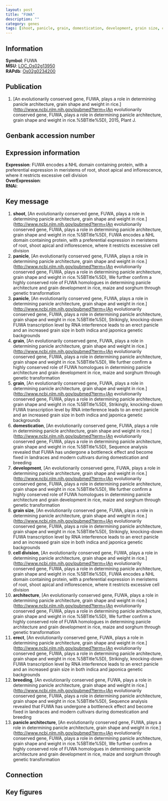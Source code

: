 ```yaml
---
layout: post
title: "FUWA"
description: ""
category: genes
tags: [shoot, panicle, grain, domestication, development, grain size, cell division, architecture, erect, breeding, panicle architecture, Gene]
---
```


## Information
__Symbol__: FUWA  
__MSU__: [LOC_Os02g13950](http://rice.plantbiology.msu.edu/cgi-bin/ORF_infopage.cgi?orf=LOC_Os02g13950)  
__RAPdb__: [Os02g0234200](http://rapdb.dna.affrc.go.jp/viewer/gbrowse_details/irgsp1?name=Os02g0234200)  

## Publication
1. [An evolutionarily conserved gene, FUWA, plays a role in determining panicle architecture, grain shape and weight in rice.](http://www.ncbi.nlm.nih.gov/pubmed?term=(An evolutionarily conserved gene, FUWA, plays a role in determining panicle architecture, grain shape and weight in rice.%5BTitle%5D), 2015, Plant J.

## Genbank accession number

## Expression information
__Expression__: FUWA encodes a NHL domain containing protein, with a preferential expression in meristems of root, shoot apical and inflorescence, where it restricts excessive cell division  
__OverExpression__:  
__RNAi__:  

## Key message
1. __shoot__, [An evolutionarily conserved gene, FUWA, plays a role in determining panicle architecture, grain shape and weight in rice.](http://www.ncbi.nlm.nih.gov/pubmed?term=(An evolutionarily conserved gene, FUWA, plays a role in determining panicle architecture, grain shape and weight in rice.%5BTitle%5D),  FUWA encodes a NHL domain containing protein, with a preferential expression in meristems of root, shoot apical and inflorescence, where it restricts excessive cell division
2. __panicle__, [An evolutionarily conserved gene, FUWA, plays a role in determining panicle architecture, grain shape and weight in rice.](http://www.ncbi.nlm.nih.gov/pubmed?term=(An evolutionarily conserved gene, FUWA, plays a role in determining panicle architecture, grain shape and weight in rice.%5BTitle%5D),  We further confirm a highly conserved role of FUWA homologues in determining panicle architecture and grain development in rice, maize and sorghum through genetic transformation
3. __panicle__, [An evolutionarily conserved gene, FUWA, plays a role in determining panicle architecture, grain shape and weight in rice.](http://www.ncbi.nlm.nih.gov/pubmed?term=(An evolutionarily conserved gene, FUWA, plays a role in determining panicle architecture, grain shape and weight in rice.%5BTitle%5D),  Strikingly, knocking-down FUWA transcription level by RNA interference leads to an erect panicle and an increased grain size in both indica and japonica genetic backgrounds
4. __grain__, [An evolutionarily conserved gene, FUWA, plays a role in determining panicle architecture, grain shape and weight in rice.](http://www.ncbi.nlm.nih.gov/pubmed?term=(An evolutionarily conserved gene, FUWA, plays a role in determining panicle architecture, grain shape and weight in rice.%5BTitle%5D),  We further confirm a highly conserved role of FUWA homologues in determining panicle architecture and grain development in rice, maize and sorghum through genetic transformation
5. __grain__, [An evolutionarily conserved gene, FUWA, plays a role in determining panicle architecture, grain shape and weight in rice.](http://www.ncbi.nlm.nih.gov/pubmed?term=(An evolutionarily conserved gene, FUWA, plays a role in determining panicle architecture, grain shape and weight in rice.%5BTitle%5D),  Strikingly, knocking-down FUWA transcription level by RNA interference leads to an erect panicle and an increased grain size in both indica and japonica genetic backgrounds
6. __domestication__, [An evolutionarily conserved gene, FUWA, plays a role in determining panicle architecture, grain shape and weight in rice.](http://www.ncbi.nlm.nih.gov/pubmed?term=(An evolutionarily conserved gene, FUWA, plays a role in determining panicle architecture, grain shape and weight in rice.%5BTitle%5D),  Sequence analysis revealed that FUWA has undergone a bottleneck effect and become fixed in landraces and modern cultivars during domestication and breeding
7. __development__, [An evolutionarily conserved gene, FUWA, plays a role in determining panicle architecture, grain shape and weight in rice.](http://www.ncbi.nlm.nih.gov/pubmed?term=(An evolutionarily conserved gene, FUWA, plays a role in determining panicle architecture, grain shape and weight in rice.%5BTitle%5D),  We further confirm a highly conserved role of FUWA homologues in determining panicle architecture and grain development in rice, maize and sorghum through genetic transformation
8. __grain size__, [An evolutionarily conserved gene, FUWA, plays a role in determining panicle architecture, grain shape and weight in rice.](http://www.ncbi.nlm.nih.gov/pubmed?term=(An evolutionarily conserved gene, FUWA, plays a role in determining panicle architecture, grain shape and weight in rice.%5BTitle%5D),  Strikingly, knocking-down FUWA transcription level by RNA interference leads to an erect panicle and an increased grain size in both indica and japonica genetic backgrounds
9. __cell division__, [An evolutionarily conserved gene, FUWA, plays a role in determining panicle architecture, grain shape and weight in rice.](http://www.ncbi.nlm.nih.gov/pubmed?term=(An evolutionarily conserved gene, FUWA, plays a role in determining panicle architecture, grain shape and weight in rice.%5BTitle%5D),  FUWA encodes a NHL domain containing protein, with a preferential expression in meristems of root, shoot apical and inflorescence, where it restricts excessive cell division
10. __architecture__, [An evolutionarily conserved gene, FUWA, plays a role in determining panicle architecture, grain shape and weight in rice.](http://www.ncbi.nlm.nih.gov/pubmed?term=(An evolutionarily conserved gene, FUWA, plays a role in determining panicle architecture, grain shape and weight in rice.%5BTitle%5D),  We further confirm a highly conserved role of FUWA homologues in determining panicle architecture and grain development in rice, maize and sorghum through genetic transformation
11. __erect__, [An evolutionarily conserved gene, FUWA, plays a role in determining panicle architecture, grain shape and weight in rice.](http://www.ncbi.nlm.nih.gov/pubmed?term=(An evolutionarily conserved gene, FUWA, plays a role in determining panicle architecture, grain shape and weight in rice.%5BTitle%5D),  Strikingly, knocking-down FUWA transcription level by RNA interference leads to an erect panicle and an increased grain size in both indica and japonica genetic backgrounds
12. __breeding__, [An evolutionarily conserved gene, FUWA, plays a role in determining panicle architecture, grain shape and weight in rice.](http://www.ncbi.nlm.nih.gov/pubmed?term=(An evolutionarily conserved gene, FUWA, plays a role in determining panicle architecture, grain shape and weight in rice.%5BTitle%5D),  Sequence analysis revealed that FUWA has undergone a bottleneck effect and become fixed in landraces and modern cultivars during domestication and breeding
13. __panicle architecture__, [An evolutionarily conserved gene, FUWA, plays a role in determining panicle architecture, grain shape and weight in rice.](http://www.ncbi.nlm.nih.gov/pubmed?term=(An evolutionarily conserved gene, FUWA, plays a role in determining panicle architecture, grain shape and weight in rice.%5BTitle%5D),  We further confirm a highly conserved role of FUWA homologues in determining panicle architecture and grain development in rice, maize and sorghum through genetic transformation

## Connection

## Key figures


